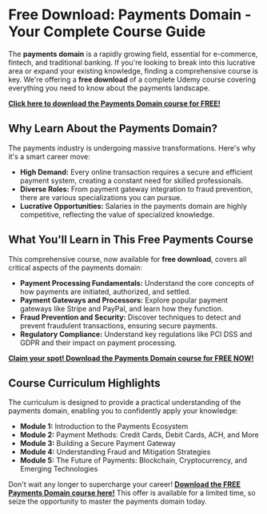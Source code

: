 # Free Download: Payments Domain - Your Complete Course Guide

The **payments domain** is a rapidly growing field, essential for e-commerce, fintech, and traditional banking. If you're looking to break into this lucrative area or expand your existing knowledge, finding a comprehensive course is key. We're offering a **free download** of a complete Udemy course covering everything you need to know about the payments landscape.

[**Click here to download the Payments Domain course for FREE!**](https://udemywork.com/payments-domain)

## Why Learn About the Payments Domain?

The payments industry is undergoing massive transformations. Here's why it's a smart career move:

*   **High Demand:** Every online transaction requires a secure and efficient payment system, creating a constant need for skilled professionals.
*   **Diverse Roles:** From payment gateway integration to fraud prevention, there are various specializations you can pursue.
*   **Lucrative Opportunities:** Salaries in the payments domain are highly competitive, reflecting the value of specialized knowledge.

## What You'll Learn in This Free Payments Course

This comprehensive course, now available for **free download**, covers all critical aspects of the payments domain:

*   **Payment Processing Fundamentals:** Understand the core concepts of how payments are initiated, authorized, and settled.
*   **Payment Gateways and Processors:** Explore popular payment gateways like Stripe and PayPal, and learn how they function.
*   **Fraud Prevention and Security:** Discover techniques to detect and prevent fraudulent transactions, ensuring secure payments.
*   **Regulatory Compliance:** Understand key regulations like PCI DSS and GDPR and their impact on payment processing.

[**Claim your spot! Download the Payments Domain course for FREE NOW!**](https://udemywork.com/payments-domain)

## Course Curriculum Highlights

The curriculum is designed to provide a practical understanding of the payments domain, enabling you to confidently apply your knowledge:

*   **Module 1:** Introduction to the Payments Ecosystem
*   **Module 2:** Payment Methods: Credit Cards, Debit Cards, ACH, and More
*   **Module 3:** Building a Secure Payment Gateway
*   **Module 4:** Understanding Fraud and Mitigation Strategies
*   **Module 5:** The Future of Payments: Blockchain, Cryptocurrency, and Emerging Technologies

Don't wait any longer to supercharge your career! **[Download the FREE Payments Domain course here!](https://udemywork.com/payments-domain)** This offer is available for a limited time, so seize the opportunity to master the payments domain today.
